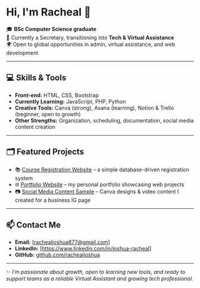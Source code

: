 # Hi, I'm Racheal 👋  

🎓 **BSc Computer Science graduate**  
💼 Currently a Secretary, transitioning into **Tech & Virtual Assistance**  
🌍 Open to global opportunities in admin, virtual assistance, and web development  

---

## 💻 Skills & Tools  
- **Front-end:** HTML, CSS, Bootstrap  
- **Currently Learning:** JavaScript, PHP, Python  
- **Creative Tools:** Canva (strong), Asana (learning), Notion & Trello (beginner, open to growth)  
- **Other Strengths:** Organization, scheduling, documentation, social media content creation  

---

## 🗂 Featured Projects  
- 📚 [Course Registration Website](https://github.com/rachealjoshua/course-registration) – a simple database-driven registration system  
- 🌐 [Portfolio Website](https://rachealjoshua.github.io/portfolio-website/) – my personal portfolio showcasing web projects  
- 📷 [Social Media Content Sample](https://www.instagram.com/reel/DJ1v4ijNBp1/?igsh=MWtoNjdnank4d2xjYw==) – Canva designs & video content I created for a business IG page  

---

## 📫 Contact Me  
- **Email:** [rachealjoshua877@gmail.com]  
- **LinkedIn:** [https://www.linkedin.com/in/joshua-racheal]  
- **GitHub:** [github.com/rachealjoshua](https://github.com/rachealjoshua)  

---
✨ *I’m passionate about growth, open to learning new tools, and ready to support teams as a reliable Virtual Assistant and growing tech professional.*  


